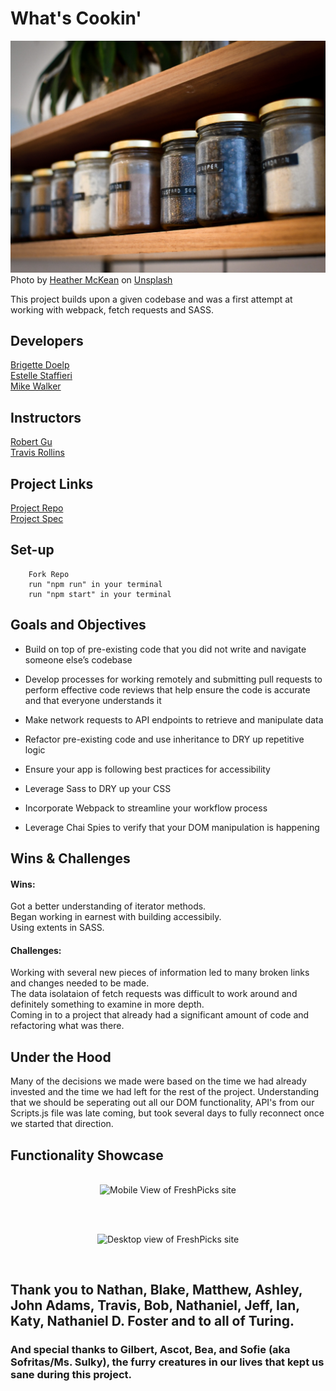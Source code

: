 
# What's Cookin'

![Jars of spices on shelf](src/images/heather-mckean-1I9bMlIAIBM-unsplash.jpg)
<span>Photo by <a href="https://unsplash.com/@hjmckean?utm_source=unsplash&amp;utm_medium=referral&amp;utm_content=creditCopyText">Heather McKean</a> on <a href="https://unsplash.com/s/photos/pantry?utm_source=unsplash&amp;utm_medium=referral&amp;utm_content=creditCopyText">Unsplash</a></span>

This project builds upon a given codebase and was a first attempt at working with webpack, fetch requests and SASS.

## Developers
[Brigette Doelp](https://github.com/BrigetteDoelp)<br>
[Estelle Staffieri](https://github.com/Estaffieri)<br>
[Mike Walker](https://github.com/MichaelEWalker87)

## Instructors
[Robert Gu](https://github.com/BobGu)<br>
[Travis Rollins](https://github.com/kalikoze)

## Project Links
[Project Repo](https://github.com/Estaffieri/whats-cookin)<br>
[Project Spec](https://frontend.turing.io/projects/module-2/refactor-tractor-wc.html)

## Set-up

  ```
      Fork Repo
      run "npm run" in your terminal
      run "npm start" in your terminal
 ```

## Goals and Objectives
- Build on top of pre-existing code that you did not write and navigate someone else’s codebase

- Develop processes for working remotely and submitting pull requests to perform effective code reviews that help ensure the code is accurate and that everyone understands it
- Make network requests to API endpoints to retrieve and manipulate data
- Refactor pre-existing code and use inheritance to DRY up repetitive logic
- Ensure your app is following best practices for accessibility
- Leverage Sass to DRY up your CSS
- Incorporate Webpack to streamline your workflow process
- Leverage Chai Spies to verify that your DOM manipulation is happening

## Wins & Challenges
#### Wins:
Got a better understanding of iterator methods. <br>
Began working in earnest with building accessibily. <br>
Using extents in SASS. <br>

#### Challenges:
Working with several new pieces of information led to many broken links and changes needed to be made.<br>
The data isolataion of fetch requests was difficult to work around and definitely something to examine in more depth.<br>
Coming in to a project that already had a significant amount of code and refactoring what was there.<br>


## Under the Hood
Many of the decisions we made were based on the time we had already invested and the time we had left for the rest of the project.
Understanding that we should be seperating out all our DOM functionality, API's from our Scripts.js file was late coming, but took several days to fully reconnect once we started that direction. 


## Functionality Showcase

<p align="center"></br>
  <img width="460" height="300" src="https://i.imgur.com/4Hjz3ao.gif" alt="Mobile View of FreshPicks site">
</p><br>

<p align="center"></br>
  <img width="460" height="300" src="https://i.imgur.com/Te4DXc7.gif" alt="Desktop view of FreshPicks site">
</p><br>

## Thank you to Nathan, Blake, Matthew, Ashley, John Adams, Travis, Bob, Nathaniel, Jeff, Ian, Katy, Nathaniel D. Foster and to all of Turing.

### And special thanks to Gilbert, Ascot, Bea, and Sofie (aka Sofritas/Ms. Sulky), the furry creatures in our lives that kept us sane during this project.
